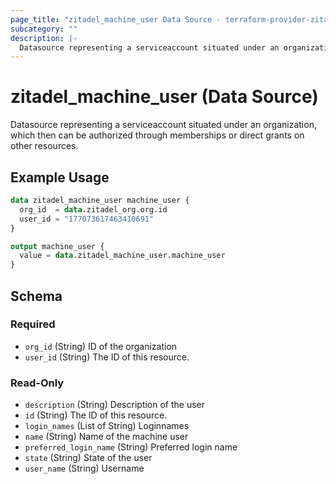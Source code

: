 ```yaml
---
page_title: "zitadel_machine_user Data Source - terraform-provider-zitadel"
subcategory: ""
description: |-
  Datasource representing a serviceaccount situated under an organization, which then can be authorized through memberships or direct grants on other resources.
---
```


# zitadel_machine_user (Data Source)

Datasource representing a serviceaccount situated under an organization, which then can be authorized through memberships or direct grants on other resources.

## Example Usage

```terraform
data zitadel_machine_user machine_user {
  org_id  = data.zitadel_org.org.id
  user_id = "177073617463410691"
}

output machine_user {
  value = data.zitadel_machine_user.machine_user
}
```

<!-- schema generated by tfplugindocs -->
## Schema

### Required

- `org_id` (String) ID of the organization
- `user_id` (String) The ID of this resource.

### Read-Only

- `description` (String) Description of the user
- `id` (String) The ID of this resource.
- `login_names` (List of String) Loginnames
- `name` (String) Name of the machine user
- `preferred_login_name` (String) Preferred login name
- `state` (String) State of the user
- `user_name` (String) Username